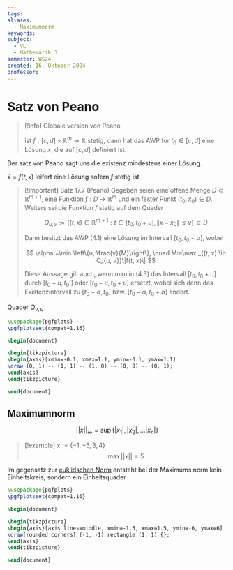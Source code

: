 ```yaml
---
tags: 
aliases:
  - Maximumnorm
keywords: 
subject:
  - VL
  - Mathematik 3
semester: WS24
created: 16. Oktober 2024
professor:
---
```

 

# Satz von Peano

> [!info] Globale version von Peano
> 
> ist $f:[c,d] \times \mathbb{R}^m \to \mathbb{R}$ stetig, dann hat das AWP for $t_{0} \in [c,d]$ eine Lösung $x$, die auf $[c,d]$ definiert ist.

Der satz von Peano sagt uns die existenz mindestens einer Lösung.

$\dot{x}=f(t,x)$ leifert eine Lösung sofern $f$ stetig ist

> [!important] Satz 17.7 (Peano)
> Gegeben seien eine offene Menge $D \subset \mathbb{R}^{m+1}$, eine Funktion $f: D \rightarrow \mathbb{R}^m$ und ein fester Punkt $\left(t_0, x_0\right) \in D$. Weiters sei die Funktion $f$ stetig auf dem Quader
> 
> $$ Q_{u, v}:=\left\{(t, x) \in \mathbb{R}^{m+1}: t \in\left[t_0, t_0+u\right],\left\|x-x_0\right\| \leq v\right\} \subset D $$
> 
> Dann besitzt das AWP (4.1) eine Lösung im Intervall $\left[t_0, t_0+\alpha\right]$, wobei
> 
> $$ \alpha:=\min \left\{u, \frac{v}{M}\right\}, \quad M:=\max _{(t, x) \in Q_{u, v}}\|f(t, x)\| $$
> 
> Diese Aussage gilt auch, wenn man in (4.3) das Intervall $\left[t_0, t_0+u\right]$ durch $\left[t_0-u, t_0\right.$ ] oder $\left[t_0-u, t_0+u\right]$ ersetzt, wobei sich dann das Existenzintervall zu $\left[t_0-\alpha, t_0\right]$ bzw. $\left[t_0-\alpha, t_0+\alpha\right]$ ändert.


Quader $Q_{v,u}$
```tikz
\usepackage{pgfplots}
\pgfplotsset{compat=1.16}

\begin{document}

\begin{tikzpicture}
\begin{axis}[xmin=-0.1, xmax=1.1, ymin=-0.1, ymax=1.1]
\draw (0, 1) -- (1, 1) -- (1, 0) -- (0, 0) -- (0, 1);
\end{axis}
\end{tikzpicture}

\end{document}
```

## Maximumnorm

$$
\lvert\lvert x \rvert\rvert _{\infty} = \operatorname{sup}\{\lvert x_{1} \rvert ,\lvert x_{2} \rvert, \dots \lvert x_{n} \rvert \}
$$

>[!example] $x := \{-1, -5, 3, 4\}$
> $$\operatorname{max} | | x | | = 5$$

Im gegensatz zur [euklidschen Norm](Mathematik/Algebra/Norm.md) entsteht bei der Maximums norm kein Einheitskreis, sondern ein Einheitsquader

```tikz
\usepackage{pgfplots}
\pgfplotsset{compat=1.16}

\begin{document}

\begin{tikzpicture}
\begin{axis}[axis lines=middle, xmin=-1.5, xmax=1.5, ymin=-6, ymax=6]
\draw[rounded corners] (-1, -1) rectangle (1, 1) {};
\end{axis}
\end{tikzpicture}

\end{document}
```